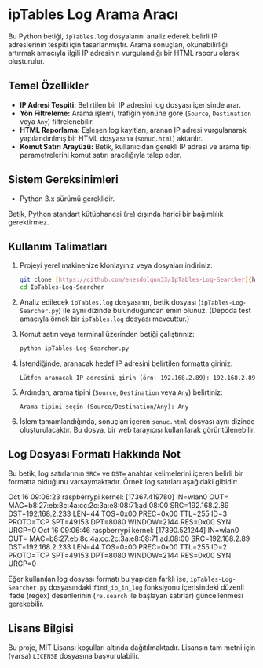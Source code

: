 # ipTables Log Arama Aracı

Bu Python betiği, `ipTables.log` dosyalarını analiz ederek belirli IP adreslerinin tespiti için tasarlanmıştır. Arama sonuçları, okunabilirliği artırmak amacıyla ilgili IP adresinin vurgulandığı bir HTML raporu olarak oluşturulur.

## Temel Özellikler

* **IP Adresi Tespiti:** Belirtilen bir IP adresini log dosyası içerisinde arar.
* **Yön Filtreleme:** Arama işlemi, trafiğin yönüne göre (`Source`, `Destination` veya `Any`) filtrelenebilir.
* **HTML Raporlama:** Eşleşen log kayıtları, aranan IP adresi vurgulanarak yapılandırılmış bir HTML dosyasına (`sonuc.html`) aktarılır.
* **Komut Satırı Arayüzü:** Betik, kullanıcıdan gerekli IP adresi ve arama tipi parametrelerini komut satırı aracılığıyla talep eder.

## Sistem Gereksinimleri

* Python 3.x sürümü gereklidir.

Betik, Python standart kütüphanesi (`re`) dışında harici bir bağımlılık gerektirmez.

## Kullanım Talimatları

1.  Projeyi yerel makinenize klonlayınız veya dosyaları indiriniz:
    ```bash
    git clone [https://github.com/enesdolgun33/IpTables-Log-Searcher](https://github.com/enesdolgun33/IpTables-Log-Searcher)
    cd IpTables-Log-Searcher
    ```
   

2.  Analiz edilecek `ipTables.log` dosyasının, betik dosyası (`ipTables-Log-Searcher.py`) ile aynı dizinde bulunduğundan emin olunuz. (Depoda test amacıyla örnek bir `ipTables.log` dosyası mevcuttur.)

3.  Komut satırı veya terminal üzerinden betiği çalıştırınız:
    ```bash
    python ipTables-Log-Searcher.py
    ```

4.  İstendiğinde, aranacak hedef IP adresini belirtilen formatta giriniz:
    ```
    Lütfen aranacak IP adresini girin (örn: 192.168.2.89): 192.168.2.89
    ```

5.  Ardından, arama tipini (`Source`, `Destination` veya `Any`) belirtiniz:
    ```
    Arama tipini seçin (Source/Destination/Any): Any
    ```

6.  İşlem tamamlandığında, sonuçları içeren `sonuc.html` dosyası aynı dizinde oluşturulacaktır. Bu dosya, bir web tarayıcısı kullanılarak görüntülenebilir.

## Log Dosyası Formatı Hakkında Not

Bu betik, log satırlarının `SRC=` ve `DST=` anahtar kelimelerini içeren belirli bir formatta olduğunu varsaymaktadır. Örnek log satırları aşağıdaki gibidir:

Oct 16 09:06:23 raspberrypi kernel: [17367.419780] IN=wlan0 OUT= MAC=b8:27:eb:8c:4a:cc:2c:3a:e8:08:71:ad:08:00 SRC=192.168.2.89 DST=192.168.2.233 LEN=44 TOS=0x00 PREC=0x00 TTL=255 ID=3 PROTO=TCP SPT=49153 DPT=8080 WINDOW=2144 RES=0x00 SYN URGP=0 Oct 16 09:06:46 raspberrypi kernel: [17390.521244] IN=wlan0 OUT= MAC=b8:27:eb:8c:4a:cc:2c:3a:e8:08:71:ad:08:00 SRC=192.168.2.89 DST=192.168.2.233 LEN=44 TOS=0x00 PREC=0x00 TTL=255 ID=2 PROTO=TCP SPT=49153 DPT=8080 WINDOW=2144 RES=0x00 SYN URGP=0

Eğer kullanılan log dosyası formatı bu yapıdan farklı ise, `ipTables-Log-Searcher.py` dosyasındaki `find_ip_in_log` fonksiyonu içerisindeki düzenli ifade (regex) desenlerinin (`re.search` ile başlayan satırlar) güncellenmesi gerekebilir.

## Lisans Bilgisi

Bu proje, MIT Lisansı koşulları altında dağıtılmaktadır. Lisansın tam metni için (varsa) `LICENSE` dosyasına başvurulabilir.
